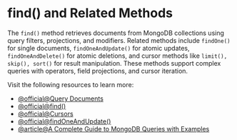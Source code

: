 # find() and Related Methods

The `find()` method retrieves documents from MongoDB collections using query filters, projections, and modifiers. Related methods include `findOne()` for single documents, `findOneAndUpdate()` for atomic updates, `findOneAndDelete()` for atomic deletions, and cursor methods like `limit(), skip(), sort()` for result manipulation. These methods support complex queries with operators, field projections, and cursor iteration.

Visit the following resources to learn more:

- [@official@Query Documents](https://www.mongodb.com/docs/manual/tutorial/query-documents/)
- [@official@find\(\)](https://www.mongodb.com/docs/manual/reference/method/db.collection.find/)
- [@official@Cursors](https://www.mongodb.com/docs/manual/reference/method/js-cursor/)
- [@official@findOneAndUpdate\(\)](https://www.mongodb.com/docs/manual/reference/method/db.collection.findoneandupdate/)
- [@article@A Complete Guide to MongoDB Queries with Examples](https://dev.to/rajrathod/a-complete-guide-to-mongodb-queries-with-examples-ik4)